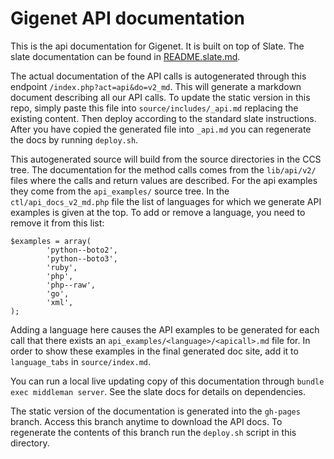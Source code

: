 # Gigenet API documentation

This is the api documentation for Gigenet. It is built on top of Slate. The slate documentation can be found in [README.slate.md](README.slate.md).

The actual documentation of the API calls is autogenerated through this endpoint `/index.php?act=api&do=v2_md`. This will generate
a markdown document describing all our API calls. To update the static version in this repo, simply paste this file into
`source/includes/_api.md` replacing the existing content. Then deploy according to the standard slate instructions. After you have copied the generated file into `_api.md` you can regenerate the docs by running `deploy.sh`.

This autogenerated source will build from the source directories in the CCS tree. The documentation for the method calls comes from the `lib/api/v2/` files where the calls and return values are described. For the api examples they come from the `api_examples/` source tree. In the `ctl/api_docs_v2_md.php` file the list of languages for which we generate API examples is given at the top. To add or remove a language, you need to remove it from this list: 

```
$examples = array(
        'python--boto2',
        'python--boto3',
        'ruby',
        'php',
        'php--raw',
        'go',
        'xml',
);
```

Adding a language here causes the API examples to be generated for each call that there exists an `api_examples/<language>/<apicall>.md` file for. In order to show these examples in the final generated doc site, add it to `language_tabs` in `source/index.md`.

You can run a local live updating copy of this documentation through `bundle exec middleman server`. See the slate docs for details on dependencies.

The static version of the documentation is generated into the `gh-pages` branch. Access this branch anytime to download the API docs. To regenerate the contents of this branch run the `deploy.sh` script in this directory.
